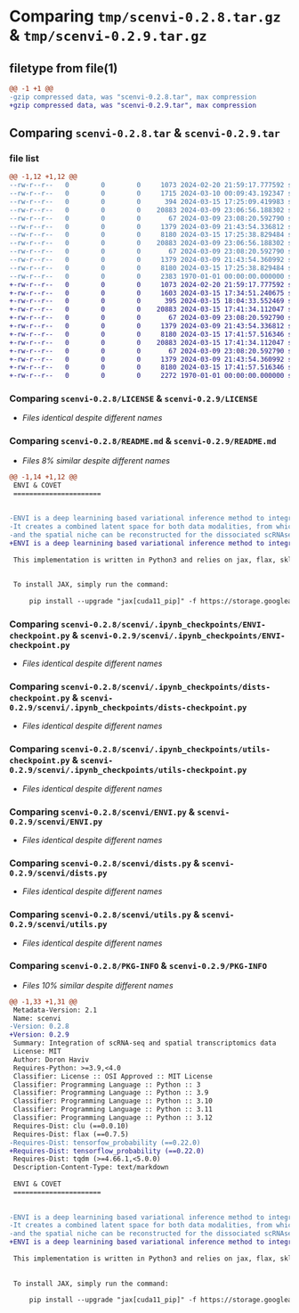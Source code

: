 # Comparing `tmp/scenvi-0.2.8.tar.gz` & `tmp/scenvi-0.2.9.tar.gz`

## filetype from file(1)

```diff
@@ -1 +1 @@
-gzip compressed data, was "scenvi-0.2.8.tar", max compression
+gzip compressed data, was "scenvi-0.2.9.tar", max compression
```

## Comparing `scenvi-0.2.8.tar` & `scenvi-0.2.9.tar`

### file list

```diff
@@ -1,12 +1,12 @@
--rw-r--r--   0        0        0     1073 2024-02-20 21:59:17.777592 scenvi-0.2.8/LICENSE
--rw-r--r--   0        0        0     1715 2024-03-10 00:09:43.192347 scenvi-0.2.8/README.md
--rw-r--r--   0        0        0      394 2024-03-15 17:25:09.419983 scenvi-0.2.8/pyproject.toml
--rw-r--r--   0        0        0    20883 2024-03-09 23:06:56.188302 scenvi-0.2.8/scenvi/.ipynb_checkpoints/ENVI-checkpoint.py
--rw-r--r--   0        0        0       67 2024-03-09 23:08:20.592790 scenvi-0.2.8/scenvi/.ipynb_checkpoints/__init__-checkpoint.py
--rw-r--r--   0        0        0     1379 2024-03-09 21:43:54.336812 scenvi-0.2.8/scenvi/.ipynb_checkpoints/dists-checkpoint.py
--rw-r--r--   0        0        0     8180 2024-03-15 17:25:38.829484 scenvi-0.2.8/scenvi/.ipynb_checkpoints/utils-checkpoint.py
--rw-r--r--   0        0        0    20883 2024-03-09 23:06:56.188302 scenvi-0.2.8/scenvi/ENVI.py
--rw-r--r--   0        0        0       67 2024-03-09 23:08:20.592790 scenvi-0.2.8/scenvi/__init__.py
--rw-r--r--   0        0        0     1379 2024-03-09 21:43:54.360992 scenvi-0.2.8/scenvi/dists.py
--rw-r--r--   0        0        0     8180 2024-03-15 17:25:38.829484 scenvi-0.2.8/scenvi/utils.py
--rw-r--r--   0        0        0     2383 1970-01-01 00:00:00.000000 scenvi-0.2.8/PKG-INFO
+-rw-r--r--   0        0        0     1073 2024-02-20 21:59:17.777592 scenvi-0.2.9/LICENSE
+-rw-r--r--   0        0        0     1603 2024-03-15 17:34:51.240675 scenvi-0.2.9/README.md
+-rw-r--r--   0        0        0      395 2024-03-15 18:04:33.552469 scenvi-0.2.9/pyproject.toml
+-rw-r--r--   0        0        0    20883 2024-03-15 17:41:34.112047 scenvi-0.2.9/scenvi/.ipynb_checkpoints/ENVI-checkpoint.py
+-rw-r--r--   0        0        0       67 2024-03-09 23:08:20.592790 scenvi-0.2.9/scenvi/.ipynb_checkpoints/__init__-checkpoint.py
+-rw-r--r--   0        0        0     1379 2024-03-09 21:43:54.336812 scenvi-0.2.9/scenvi/.ipynb_checkpoints/dists-checkpoint.py
+-rw-r--r--   0        0        0     8180 2024-03-15 17:41:57.516346 scenvi-0.2.9/scenvi/.ipynb_checkpoints/utils-checkpoint.py
+-rw-r--r--   0        0        0    20883 2024-03-15 17:41:34.112047 scenvi-0.2.9/scenvi/ENVI.py
+-rw-r--r--   0        0        0       67 2024-03-09 23:08:20.592790 scenvi-0.2.9/scenvi/__init__.py
+-rw-r--r--   0        0        0     1379 2024-03-09 21:43:54.360992 scenvi-0.2.9/scenvi/dists.py
+-rw-r--r--   0        0        0     8180 2024-03-15 17:41:57.516346 scenvi-0.2.9/scenvi/utils.py
+-rw-r--r--   0        0        0     2272 1970-01-01 00:00:00.000000 scenvi-0.2.9/PKG-INFO
```

### Comparing `scenvi-0.2.8/LICENSE` & `scenvi-0.2.9/LICENSE`

 * *Files identical despite different names*

### Comparing `scenvi-0.2.8/README.md` & `scenvi-0.2.9/README.md`

 * *Files 8% similar despite different names*

```diff
@@ -1,14 +1,12 @@
 ENVI & COVET
 ======================
 
 
-ENVI is a deep learnining based variational inference method to integrate scRNAseq with spatial sequencing data. 
-It creates a combined latent space for both data modalities, from which missing gene can be imputed from spatial data, cell types labels can be transfered
-and the spatial niche can be reconstructed for the dissociated scRNAseq data
+ENVI is a deep learnining based variational inference method to integrate scRNA-seq with spatial transcriptomics data. ENVI learns to reconstruct spatial onto for dissociated scRNA-seq data and impute unimagd genes onto spatial data.
 
 This implementation is written in Python3 and relies on jax, flax, sklearn, scipy and scanpy.  
 
 
 To install JAX, simply run the command:
 
     pip install --upgrade "jax[cuda11_pip]" -f https://storage.googleapis.com/jax-releases/jax_cuda_releases.html
```

### Comparing `scenvi-0.2.8/scenvi/.ipynb_checkpoints/ENVI-checkpoint.py` & `scenvi-0.2.9/scenvi/.ipynb_checkpoints/ENVI-checkpoint.py`

 * *Files identical despite different names*

### Comparing `scenvi-0.2.8/scenvi/.ipynb_checkpoints/dists-checkpoint.py` & `scenvi-0.2.9/scenvi/.ipynb_checkpoints/dists-checkpoint.py`

 * *Files identical despite different names*

### Comparing `scenvi-0.2.8/scenvi/.ipynb_checkpoints/utils-checkpoint.py` & `scenvi-0.2.9/scenvi/.ipynb_checkpoints/utils-checkpoint.py`

 * *Files identical despite different names*

### Comparing `scenvi-0.2.8/scenvi/ENVI.py` & `scenvi-0.2.9/scenvi/ENVI.py`

 * *Files identical despite different names*

### Comparing `scenvi-0.2.8/scenvi/dists.py` & `scenvi-0.2.9/scenvi/dists.py`

 * *Files identical despite different names*

### Comparing `scenvi-0.2.8/scenvi/utils.py` & `scenvi-0.2.9/scenvi/utils.py`

 * *Files identical despite different names*

### Comparing `scenvi-0.2.8/PKG-INFO` & `scenvi-0.2.9/PKG-INFO`

 * *Files 10% similar despite different names*

```diff
@@ -1,33 +1,31 @@
 Metadata-Version: 2.1
 Name: scenvi
-Version: 0.2.8
+Version: 0.2.9
 Summary: Integration of scRNA-seq and spatial transcriptomics data
 License: MIT
 Author: Doron Haviv
 Requires-Python: >=3.9,<4.0
 Classifier: License :: OSI Approved :: MIT License
 Classifier: Programming Language :: Python :: 3
 Classifier: Programming Language :: Python :: 3.9
 Classifier: Programming Language :: Python :: 3.10
 Classifier: Programming Language :: Python :: 3.11
 Classifier: Programming Language :: Python :: 3.12
 Requires-Dist: clu (==0.0.10)
 Requires-Dist: flax (==0.7.5)
-Requires-Dist: tensorfow_probability (==0.22.0)
+Requires-Dist: tensorflow_probability (==0.22.0)
 Requires-Dist: tqdm (>=4.66.1,<5.0.0)
 Description-Content-Type: text/markdown
 
 ENVI & COVET
 ======================
 
 
-ENVI is a deep learnining based variational inference method to integrate scRNAseq with spatial sequencing data. 
-It creates a combined latent space for both data modalities, from which missing gene can be imputed from spatial data, cell types labels can be transfered
-and the spatial niche can be reconstructed for the dissociated scRNAseq data
+ENVI is a deep learnining based variational inference method to integrate scRNA-seq with spatial transcriptomics data. ENVI learns to reconstruct spatial onto for dissociated scRNA-seq data and impute unimagd genes onto spatial data.
 
 This implementation is written in Python3 and relies on jax, flax, sklearn, scipy and scanpy.  
 
 
 To install JAX, simply run the command:
 
     pip install --upgrade "jax[cuda11_pip]" -f https://storage.googleapis.com/jax-releases/jax_cuda_releases.html
```

